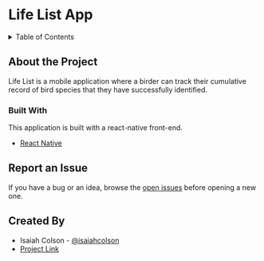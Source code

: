 # Life List App

<details>
  <summary>Table of Contents</summary>

  1. [About the Project](#about-the-project)
      - [Built With](#built-with)
  <!-- 2. [Usage](#usage) -->
  2. [Report an Issue](#report-an-issue)
  <!-- 4. [License](#license) -->
  3. [Created By](#created-by)
</details>

## About the Project
Life List is a mobile application where a birder can track their cumulative record of bird species that they have successfully identified.

### Built With
This application is built with a react-native front-end.

- [React Native](https://reactnative.dev/)

<!-- ## Usage -->
<!-- TODO: as the application gets built out, add workflow here. -->

## Report an Issue
If you have a bug or an idea, browse the [open issues](https://github.com/isaiahcolson/lifelistapp/issues) before opening a new one.

<!-- ## License -->
<!-- TODO: do we need a license? -->

## Created By
- Isaiah Colson - [@isaiahcolson](https://github.com/isaiahcolson)
- [Project Link](https://github.com/isaiahcolson/lifelistapp)
